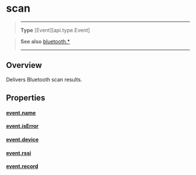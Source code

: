 # scan

> --------------------- ------------------------------------------------------------------------------------------
> __Type__              [Event][api.type.Event]


> __See also__          [bluetooth.*](/plugin/bluetooth.md)
> --------------------- ------------------------------------------------------------------------------------------

## Overview

Delivers Bluetooth scan results.

## Properties

#### [event.name](/plugin/bluetooth/event/scan/name.md)

#### [event.isError](/plugin/bluetooth/event/scan/isError.md)

#### [event.device](/plugin/bluetooth/event/scan/device.md)

#### [event.rssi](/plugin/bluetooth/event/scan/rssi.md)

#### [event.record](/plugin/bluetooth/event/scan/record.md)